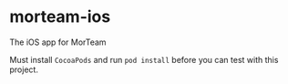 # morteam-ios
The iOS app for MorTeam

Must install ```CocoaPods``` and run ```pod install``` before you can test with this project.
